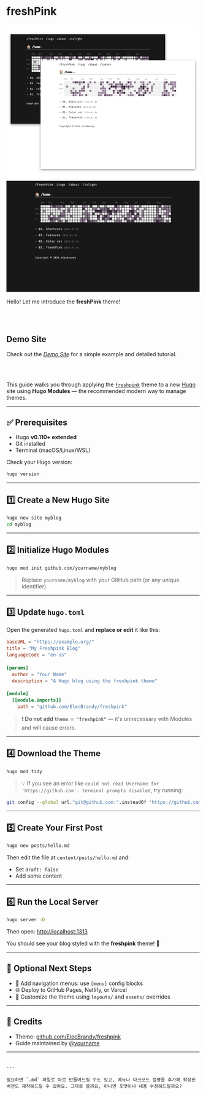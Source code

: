 # freshPink

![Thumbnail](https://raw.githubusercontent.com/elecbrandy/freshpink/main/images/tn.png)  
![Screenshot](https://raw.githubusercontent.com/elecbrandy/freshpink/main/images/screenshot.png)

Hello! Let me introduce the **freshPink** theme!

<br>
<br>

## Demo Site

Check out the [_Demo Site_](https://elecbrandy.github.io/freshpink/) for a simple example and detailed tutorial.

<br>
<br>


This guide walks you through applying the [`freshpink`](https://github.com/ElecBrandy/freshpink) theme to a new [Hugo](https://gohugo.io/) site using **Hugo Modules** — the recommended modern way to manage themes.

---

## ✅ Prerequisites

- Hugo **v0.110+ extended**  
- Git installed  
- Terminal (macOS/Linux/WSL)  

Check your Hugo version:

```bash
hugo version
````

---

## 1️⃣ Create a New Hugo Site

```bash
hugo new site myblog
cd myblog
```

---

## 2️⃣ Initialize Hugo Modules

```bash
hugo mod init github.com/yourname/myblog
```

> Replace `yourname/myblog` with your GitHub path (or any unique identifier).

---

## 3️⃣ Update `hugo.toml`

Open the generated `hugo.toml` and **replace or edit** it like this:

```toml
baseURL = "https://example.org/"
title = "My Freshpink Blog"
languageCode = "en-us"

[params]
  author = "Your Name"
  description = "A Hugo blog using the freshpink theme"

[module]
  [[module.imports]]
    path = "github.com/ElecBrandy/freshpink"
```

> ❗ **Do not add `theme = "freshpink"`** — it's unnecessary with Modules and will cause errors.

---

## 4️⃣ Download the Theme

```bash
hugo mod tidy
```

> 💡 If you see an error like
> `could not read Username for 'https://github.com': terminal prompts disabled`,
> try running:

```bash
git config --global url."git@github.com:".insteadOf "https://github.com/"
```

---

## 5️⃣ Create Your First Post

```bash
hugo new posts/hello.md
```

Then edit the file at `content/posts/hello.md` and:

* Set `draft: false`
* Add some content

---

## 6️⃣ Run the Local Server

```bash
hugo server -D
```

Then open: [http://localhost:1313](http://localhost:1313)

You should see your blog styled with the **freshpink** theme! 🎉

---

## 🔧 Optional Next Steps

* 🧭 Add navigation menus: use `[menu]` config blocks
* 🌐 Deploy to GitHub Pages, Netlify, or Vercel
* 🎨 Customize the theme using `layouts/` and `assets/` overrides

---

## 📌 Credits

* Theme: [github.com/ElecBrandy/freshpink](https://github.com/ElecBrandy/freshpink)
* Guide maintained by [@yourname](https://github.com/yourname)

---

```

---

필요하면 `.md` 파일로 따로 만들어드릴 수도 있고, 메뉴나 다크모드 설명을 추가해 확장된 버전도 제작해드릴 수 있어요. 그대로 쓸까요, 아니면 포맷이나 내용 수정해드릴까요?
```
